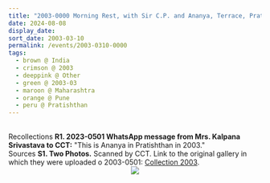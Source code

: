 ```yaml
---
title: "2003-0000 Morning Rest, with Sir C.P. and Ananya, Terrace, Pratiṣhṭhān, NDA Road, Warje, Pune, Maharashtra, India"
date: 2024-08-08
display_date: 
sort_date: 2003-03-10
permalink: /events/2003-0310-0000
tags:
  - brown @ India
  - crimson @ 2003
  - deeppink @ Other
  - green @ 2003-03
  - maroon @ Maharashtra
  - orange @ Pune
  - peru @ Pratishthan
---
```


<br>

<wave-list>
  <list-title color="DarkSeaGreen" width="65"> Recollections</list-title>
  <list-item color="BlanchedAlmond" width="280"><b>R1. 2023-0501 WhatsApp message from Mrs. Kalpana Srivastava to CCT:</b> "This is Ananya in Pratishthan in 2003."</list-item>
</wave-list>

<br>

<wave-list>
  <list-title color="DarkSeaGreen" width="40">Sources</list-title>
  <list-item color="BlanchedAlmond"  width="280"><b>S1. Two Photos.</b> Scanned by CCT. Link to the original gallery in which they were uploaded o 2003-0501: <a href="https://eternalmoments.smugmug.com/Collections/Mrs-Kalpana-Srivastava-Collection/2003/">Collection 2003</a>.</list-item>
</wave-list>

<div style="text-align: center"><img src="https://pub-bcc3cbe9b1e94ba1ac28915f7a3900fa.r2.dev/2003-0000_Morning_Rest_with_Sir_CP_and_Ananya_Terrace_Pratishthan_NDA_Road_Warje_Pune_Maharashtra_India_02_(from_tif)_(Mrs._Kalpana_Srivastava_Collection).jpg" /></div>